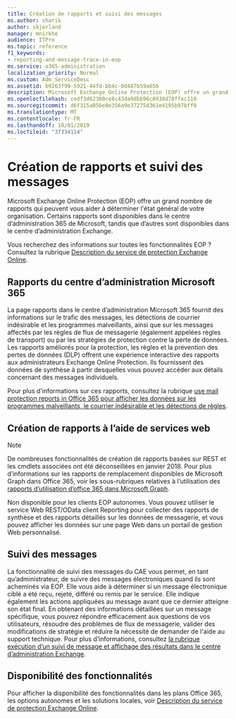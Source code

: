 ```yaml
---
title: Création de rapports et suivi des messages
ms.author: sharik
author: skjerland
manager: mnirkhe
audience: ITPro
ms.topic: reference
f1_keywords:
- reporting-and-message-trace-in-eop
ms.service: o365-administration
localization_priority: Normal
ms.custom: Adm_ServiceDesc
ms.assetid: b9263f99-5921-44fd-bb4c-0d487b59a656
description: Microsoft Exchange Online Protection (EOP) offre un grand nombre de rapports qui peuvent vous aider à déterminer l'état général de votre organisation. Certains rapports sont disponibles dans le centre d’administration 365 de Microsoft, tandis que d’autres sont disponibles dans le centre d’administration Exchange.
ms.openlocfilehash: cedf3d62360ce8c43da9dbb96c0938d78ffec110
ms.sourcegitcommit: d6f315a056e0e356a9e37275d361e4195b97bff0
ms.translationtype: MT
ms.contentlocale: fr-FR
ms.lasthandoff: 10/01/2019
ms.locfileid: "37334114"
---
```

# <a name="reporting-and-message-trace"></a>Création de rapports et suivi des messages

Microsoft Exchange Online Protection (EOP) offre un grand nombre de rapports qui peuvent vous aider à déterminer l'état général de votre organisation. Certains rapports sont disponibles dans le centre d’administration 365 de Microsoft, tandis que d’autres sont disponibles dans le centre d’administration Exchange.

Vous recherchez des informations sur toutes les fonctionnalités EOP ? Consultez la rubrique [Description du service de protection Exchange Online](exchange-online-protection-service-description.md).

## <a name="microsoft-365-admin-center-reports"></a>Rapports du centre d’administration Microsoft 365

La page rapports dans le centre d’administration Microsoft 365 fournit des informations sur le trafic des messages, les détections de courrier indésirable et les programmes malveillants, ainsi que sur les messages affectés par les règles de flux de messagerie (également appelées règles de transport) ou par les stratégies de protection contre la perte de données. Les rapports améliorés pour la protection, les règles et la prévention des pertes de données (DLP) offrent une expérience interactive des rapports aux administrateurs Exchange Online Protection. Ils fournissent des données de synthèse à partir desquelles vous pouvez accéder aux détails concernant des messages individuels.

Pour plus d’informations sur ces rapports, consultez la rubrique [use mail protection reports in Office 365 pour afficher les données sur les programmes malveillants, le courrier indésirable et les détections de règles](https://docs.microsoft.com/exchange/monitoring/use-mail-protection-reports).

## <a name="reporting-using-web-services"></a>Création de rapports à l’aide de services web

> [!NOTE]
> De nombreuses fonctionnalités de création de rapports basées sur REST et les cmdlets associées ont été déconseillées en janvier 2018. Pour plus d’informations sur les rapports de remplacement disponibles de Microsoft Graph dans Office 365, voir les sous-rubriques relatives à l’utilisation des [rapports d’utilisation d’office 365 dans Microsoft Graph](https://go.microsoft.com/fwlink/p/?LinkID=865135).

Non disponible pour les clients EOP autonomes. Vous pouvez utiliser le service Web REST/OData client Reporting pour collecter des rapports de synthèse et des rapports détaillés sur les données de messagerie, et vous pouvez afficher les données sur une page Web dans un portail de gestion Web personnalisé.

## <a name="message-trace"></a>Suivi des messages

La fonctionnalité de suivi des messages du CAE vous permet, en tant qu’administrateur, de suivre des messages électroniques quand ils sont acheminés via EOP. Elle vous aide à déterminer si un message électronique ciblé a été reçu, rejeté, différé ou remis par le service. Elle indique également les actions appliquées au message avant que ce dernier atteigne son état final. En obtenant des informations détaillées sur un message spécifique, vous pouvez répondre efficacement aux questions de vos utilisateurs, résoudre des problèmes de flux de messagerie, valider des modifications de stratégie et réduire la nécessité de demander de l'aide au support technique. Pour plus d’informations, consultez [la rubrique exécution d’un suivi de message et affichage des résultats dans le centre d’administration Exchange](https://docs.microsoft.com/exchange/monitoring/trace-an-email-message/run-a-message-trace-and-view-results).

## <a name="feature-availability"></a>Disponibilité des fonctionnalités

Pour afficher la disponibilité des fonctionnalités dans les plans Office 365, les options autonomes et les solutions locales, voir [Description du service de protection Exchange Online](exchange-online-protection-service-description.md).
